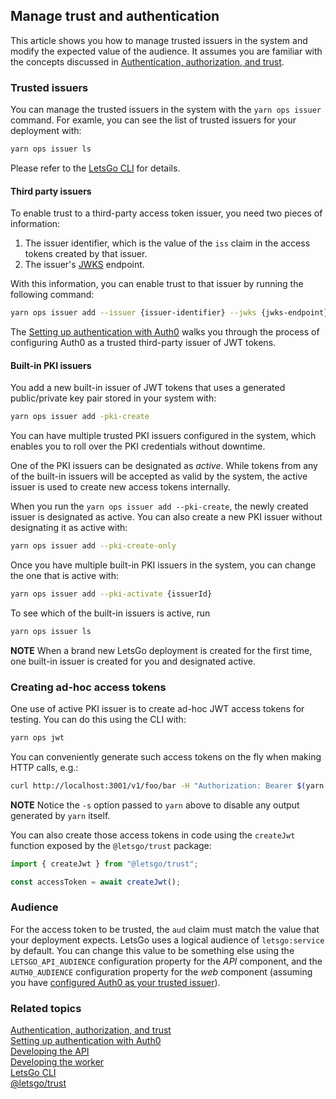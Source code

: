 ## Manage trust and authentication

This article shows you how to manage trusted issuers in the system and modify the expected value of the audience. It assumes you are familiar with the concepts discussed in [Authentication, authorization, and trust](../backgound/authentication-authorization-and-trust.md).

### Trusted issuers

You can manage the trusted issuers in the system with the `yarn ops issuer` command. For examle, you can see the list of trusted issuers for your deployment with:

```bash
yarn ops issuer ls
```

Please refer to the [LetsGo CLI](../reference/letsgo-cli.md) for details.

#### Third party issuers

To enable trust to a third-party access token issuer, you need two pieces of information:

1. The issuer identifier, which is the value of the `iss` claim in the access tokens created by that issuer.
1. The issuer's [JWKS](https://datatracker.ietf.org/doc/html/rfc7517) endpoint.

With this information, you can enable trust to that issuer by running the following command:

```bash
yarn ops issuer add --issuer {issuer-identifier} --jwks {jwks-endpoint}
```

The [Setting up authentication with Auth0](../tutorials/setting-up-authentication-with-auth0.md) walks you through the process of configuring Auth0 as a trusted third-party issuer of JWT tokens.

#### Built-in PKI issuers

You add a new built-in issuer of JWT tokens that uses a generated public/private key pair stored in your system with:

```bash
yarn ops issuer add -pki-create
```

You can have multiple trusted PKI issuers configured in the system, which enables you to roll over the PKI credentials without downtime.

One of the PKI issuers can be designated as _active_. While tokens from any of the built-in issuers will be accepted as valid by the system, the active issuer is used to create new access tokens internally.

When you run the `yarn ops issuer add --pki-create`, the newly created issuer is designated as active. You can also create a new PKI issuer without designating it as active with:

```bash
yarn ops issuer add --pki-create-only
```

Once you have multiple built-in PKI issuers in the system, you can change the one that is active with:

```bash
yarn ops issuer add --pki-activate {issuerId}
```

To see which of the built-in issuers is active, run

```bash
yarn ops issuer ls
```

**NOTE** When a brand new LetsGo deployment is created for the first time, one built-in issuer is created for you and designated active.

### Creating ad-hoc access tokens

One use of active PKI issuer is to create ad-hoc JWT access tokens for testing. You can do this using the CLI with:

```bash
yarn ops jwt
```

You can conveniently generate such access tokens on the fly when making HTTP calls, e.g.:

```bash
curl http://localhost:3001/v1/foo/bar -H "Authorization: Bearer $(yarn -s ops jwt)"
```

**NOTE** Notice the `-s` option passed to `yarn` above to disable any output generated by `yarn` itself.

You can also create those access tokens in code using the `createJwt` function exposed by the `@letsgo/trust` package:

```typescript
import { createJwt } from "@letsgo/trust";

const accessToken = await createJwt();
```

### Audience

For the access token to be trusted, the `aud` claim must match the value that your deployment expects. LetsGo uses a logical audience of `letsgo:service` by default. You can change this value to be something else using the `LETSGO_API_AUDIENCE` configuration property for the _API_ component, and the `AUTH0_AUDIENCE` configuration property for the _web_ component (assuming you have [configured Auth0 as your trusted issuer](../tutorials/setting-up-authentication-with-auth0.md)).

### Related topics

[Authentication, authorization, and trust](../backgound/authentication-authorization-and-trust.md)  
[Setting up authentication with Auth0](../tutorials/setting-up-authentication-with-auth0.md)  
[Developing the API](./develop-the-api.md)  
[Developing the worker](./develop-the-worker.md)  
[LetsGo CLI](../reference/letsgo-cli.md)  
[@letsgo/trust](../reference/letsgo-trust/README.md)
